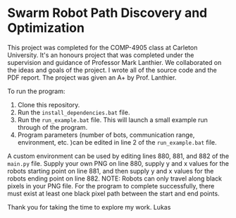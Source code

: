 # Swarm Robot Path Discovery and Optimization

This project was completed for the COMP-4905 class at Carleton University. It's an honours project that was completed under the supervision and guidance of Professor Mark Lanthier. We collaborated on the ideas and goals of the project. I wrote all of the source code and the PDF report. The project was given an A+ by Prof. Lanthier. 

To run the program:
1. Clone this repository.
2. Run the `install_dependencies.bat` file.
3. Run the `run_example.bat` file. This will launch a small example run through of the program. 
4. Program parameters (number of bots, communication range, environment, etc. )can be edited in line 2 of the `run_example.bat` file. 

A custom environment can be used by editing lines 880, 881, and 882 of the `main.py` file. Supply your own PNG on line 880, supply y and x values for the robots starting point on line 881, and then supply y and x values for the robots ending point on line 882. NOTE: Robots can only travel along black pixels in your PNG file. For the program to complete successfully,  there must exist at least one black pixel path between the start and end points.  

Thank you for taking the time to explore my work. 
Lukas
